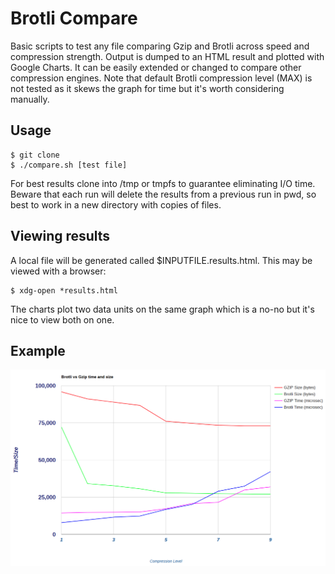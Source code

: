 # Brotli Compare
Basic scripts to test any file comparing Gzip and Brotli across speed and compression strength.  Output is dumped to an HTML result and plotted with Google Charts.  It can be easily extended or changed to compare other compression engines.  Note that default Brotli compression level (MAX) is not tested as it skews the graph for time but it's worth considering manually.

## Usage
```
$ git clone 
$ ./compare.sh [test file]
```

For best results clone into /tmp or tmpfs to guarantee eliminating I/O time.
Beware that each run will delete the results from a previous run in pwd, so best to work in a new directory with copies of files.

## Viewing results
A local file will be generated called $INPUTFILE.results.html.  This may be viewed with a browser:

```
$ xdg-open *results.html
```

The charts plot two data units on the same graph which is a no-no but it's nice to view both on one.

## Example
![alt text](sample.png "Snapshot of example chart isn't interactive")
